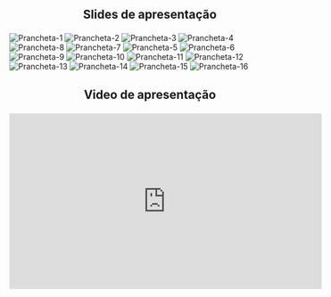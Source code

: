 ## <p align="center">Slides de apresentação</p>

![Prancheta-1](https://user-images.githubusercontent.com/89596623/233380965-589bbfd6-df4a-4671-9d2b-3059e57a707f.png)
![Prancheta-2](https://user-images.githubusercontent.com/89596623/233381112-a39d1df0-504e-4580-94b5-93ea0f248e0e.png)
![Prancheta-3](https://user-images.githubusercontent.com/89596623/233381138-82da55b0-3798-44b4-ba44-cd4f753a28ad.png)
![Prancheta-4](https://user-images.githubusercontent.com/89596623/233381151-c2a0d13f-80bb-4d0c-8859-111394e6b276.png)
![Prancheta-8](https://user-images.githubusercontent.com/89596623/233381232-c2d99d09-b776-4406-b801-6051a3c692e6.png)
![Prancheta-7](https://user-images.githubusercontent.com/89596623/233381215-1869f085-5dc0-4427-b6ee-3bcca12759d1.png)
![Prancheta-5](https://user-images.githubusercontent.com/89596623/233381180-360103e8-a83e-44ad-b98d-36671d7c42c8.png)
![Prancheta-6](https://user-images.githubusercontent.com/89596623/233381200-c16b0820-9785-45c7-a531-69c0c0c00f29.png)
![Prancheta-9](https://user-images.githubusercontent.com/89596623/233381251-ed877dbf-6532-4a9b-8edd-2343e6ab916b.png)
![Prancheta-10](https://user-images.githubusercontent.com/89596623/233381265-2d8129b4-14d4-47eb-8d98-15d9ea4fbc18.png)
![Prancheta-11](https://user-images.githubusercontent.com/89596623/233381289-b4ad58a6-ae26-4d55-85fd-88d47872c299.png)
![Prancheta-12](https://user-images.githubusercontent.com/89596623/233381303-88f7a5f8-54df-4571-bdfe-bc5a78b8147f.png)
![Prancheta-13](https://user-images.githubusercontent.com/89596623/233381315-d1ce9b43-4648-434b-84b3-ee559e81f3be.png)
![Prancheta-14](https://user-images.githubusercontent.com/89596623/233381335-5be4ae99-4a17-4157-bc58-ebbb66104ae8.png)
![Prancheta-15](https://user-images.githubusercontent.com/89596623/233381356-3ec8c937-c6ae-44bd-83de-1e4d7e1c36d2.png)
![Prancheta-16](https://user-images.githubusercontent.com/89596623/233381370-bd527640-740e-4c04-ad2f-1fe8b1f1dd73.png)

## <p align="center">Video de apresentação</p>

<p align="center">
<iframe width="560" height="315" src="https://www.youtube.com/embed/vTTdvuJyNaQ" title="YouTube video player" frameborder="0" allow="accelerometer; autoplay; clipboard-write; encrypted-media; gyroscope; picture-in-picture; web-share" allowfullscreen></iframe>
</p>
